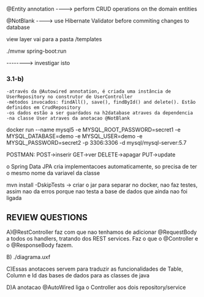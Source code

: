 @Entity annotation  ----> perform CRUD operations on the domain entities

@NotBlank ----> use Hibernate Validator before commiting changes to database

view layer vai para a pasta /templates

./mvnw spring-boot:run

<form action="#" th:action="@{/adduser}" th:object="${user}" method="post"> --------> investigar isto

### 3.1-b)
	-através da @Autowired annotation, é criada uma instância de UserRepository no construtor de UserController
	-métodos invocados: findAll(), save(), findById() and delete(). Estão definidos em CrudRepository
	-os dados estão a ser guardados na h2database atraves da dependencia
	-na classe User atraves da anotacao @NotBlank


docker run --name mysql5 -e MYSQL_ROOT_PASSWORD=secret1 -e MYSQL_DATABASE=demo -e MYSQL_USER=demo -e MYSQL_PASSWORD=secret2 -p 3306:3306 -d mysql/mysql-server:5.7

POSTMAN:
POST->inserir
GET->ver
DELETE->apagar
PUT->update

o Spring Data JPA cria implementacoes automaticamente, so precisa de ter o mesmo nome da variavel da classe


mvn install -DskipTests -> criar o jar para separar no docker, nao faz testes, assim nao da erros porque nao testa a base de dados que ainda nao foi ligada


## REVIEW QUESTIONS
A)@RestController faz com que nao tenhamos de adicionar @RequestBody a todos os handlers, tratando dos REST services. Faz o que o @Controller e o @ResponseBody fazem.

B) ./diagrama.uxf

C)Essas anotacoes servem para traduzir as funcionalidades de Table, Column e Id das bases de dados para as classes de java

D)A anotacao @AutoWired liga o Controller aos dois repository/service